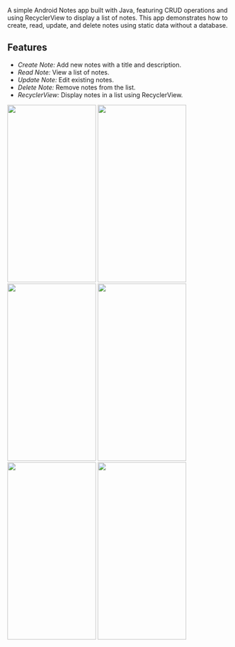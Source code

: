 A simple Android Notes app built with Java, featuring CRUD operations and using RecyclerView to display a list of notes. This app demonstrates how to create, read, update, and delete notes using static data without a database.
## Features
- *Create Note:* Add new notes with a title and description.
- *Read Note:* View a list of notes.
- *Update Note:* Edit existing notes.
- *Delete Note:* Remove notes from the list.
- *RecyclerView:* Display notes in a list using RecyclerView.

<p>
  <img src= "https://github.com/user-attachments/assets/374e1fcb-97df-4e1a-8cb6-669201e7712b" width="200" height ="400"/>
  <img src= "https://github.com/user-attachments/assets/328946ba-f061-4f80-8334-2c9970d3e54e" width="200" height ="400"/>
  <img src= "https://github.com/user-attachments/assets/90b09df1-9b3c-4569-a0d0-f52c5bb007ed" width="200" height ="400"/>
  <img src= "https://github.com/user-attachments/assets/ac078e5e-36ac-47b4-a298-b1a8eed9c45c" width="200" height ="400"/>
  <img src= "https://github.com/user-attachments/assets/aff9371e-1880-4e59-8180-58889577e3d5" width="200" height ="400"/>
  <img src= "https://github.com/user-attachments/assets/3fe1f972-41b9-452d-b64a-1b05e9fd8242" width="200" height ="400"/>
</p>

